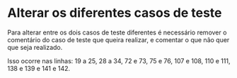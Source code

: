 # Alterar os diferentes casos de teste

Para alterar entre os dois casos de teste diferentes é necessário remover o comentário do caso de teste que queira realizar, e comentar o que não quer que seja realizado.

Isso ocorre nas linhas: 19 a 25, 28 a 34, 72 e 73, 75 e 76, 107 e 108, 110 e 111, 138 e 139 e 141 e 142.
